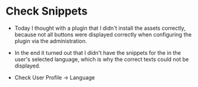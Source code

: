 # Check Snippets

- Today I thought with a plugin that I didn't install the assets correctly, because not all buttons were displayed correctly when configuring the plugin via the administration.

- In the end it turned out that I didn't have the snippets for the in the user's selected language, which is why the correct texts could not be displayed.

- Check User Profile -> Language 
